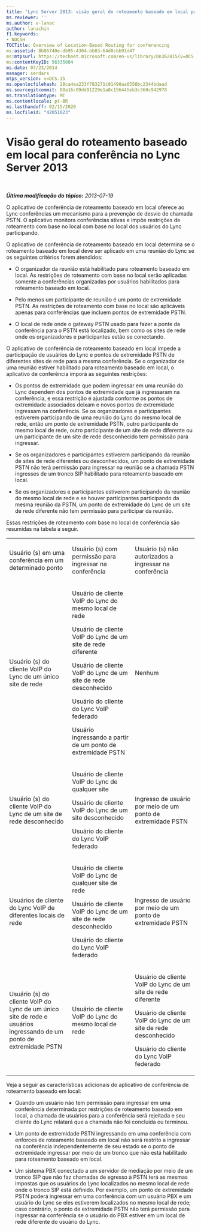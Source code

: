 ```yaml
---
title: 'Lync Server 2013: visão geral do roteamento baseado em local para conferência'
ms.reviewer: ''
ms.author: v-lanac
author: lanachin
f1.keywords:
- NOCSH
TOCTitle: Overview of Location-Based Routing for conferencing
ms:assetid: 8b86740e-db95-4304-bb83-64d0cbb91d47
ms:mtpsurl: https://technet.microsoft.com/en-us/library/Dn362815(v=OCS.15)
ms:contentKeyID: 56335084
ms.date: 07/23/2014
manager: serdars
mtps_version: v=OCS.15
ms.openlocfilehash: 28ca4ea233f783271c91490aa0550bc2344bdaad
ms.sourcegitcommit: 88a16c09dd91229e1a8c156445eb3c360c942978
ms.translationtype: MT
ms.contentlocale: pt-BR
ms.lasthandoff: 02/15/2020
ms.locfileid: "42051023"
---
```

<div data-xmlns="http://www.w3.org/1999/xhtml">

<div class="topic" data-xmlns="http://www.w3.org/1999/xhtml" data-msxsl="urn:schemas-microsoft-com:xslt" data-cs="http://msdn.microsoft.com/">

<div data-asp="http://msdn2.microsoft.com/asp">

# <a name="overview-of-location-based-routing-for-conferencing-in-lync-server-2013"></a>Visão geral do roteamento baseado em local para conferência no Lync Server 2013

</div>

<div id="mainSection">

<div id="mainBody">

<span> </span>

_**Última modificação do tópico:** 2013-07-19_

O aplicativo de conferência de roteamento baseado em local oferece ao Lync conferências um mecanismo para a prevenção de desvio de chamada PSTN. O aplicativo monitora conferências ativas e impõe restrições de roteamento com base no local com base no local dos usuários do Lync participando.

O aplicativo de conferência de roteamento baseado em local determina se o roteamento baseado em local deve ser aplicado em uma reunião do Lync se os seguintes critérios forem atendidos:

  - O organizador da reunião está habilitado para roteamento baseado em local. As restrições de roteamento com base no local serão aplicadas somente a conferências organizadas por usuários habilitados para roteamento baseado em local.

  - Pelo menos um participante de reunião é um ponto de extremidade PSTN. As restrições de roteamento com base no local são aplicáveis apenas para conferências que incluem pontos de extremidade PSTN.

  - O local de rede onde o gateway PSTN usado para fazer a ponte da conferência para o PSTN está localizado, bem como os sites de rede onde os organizadores e participantes estão se conectando.

O aplicativo de conferência de roteamento baseado em local impede a participação de usuários do Lync e pontos de extremidade PSTN de diferentes sites de rede para a mesma conferência. Se o organizador de uma reunião estiver habilitado para roteamento baseado em local, o aplicativo de conferência imporá as seguintes restrições:

  - Os pontos de extremidade que podem ingressar em uma reunião do Lync dependem dos pontos de extremidade que já ingressaram na conferência, e essa restrição é ajustada conforme os pontos de extremidade associados deixam e novos pontos de extremidade ingressam na conferência. Se os organizadores e participantes estiverem participando de uma reunião do Lync do mesmo local de rede, então um ponto de extremidade PSTN, outro participante do mesmo local de rede, outro participante de um site de rede diferente ou um participante de um site de rede desconhecido tem permissão para ingressar.

  - Se os organizadores e participantes estiverem participando da reunião de sites de rede diferentes ou desconhecidos, um ponto de extremidade PSTN não terá permissão para ingressar na reunião se a chamada PSTN ingresses de um tronco SIP habilitado para roteamento baseado em local.

  - Se os organizadores e participantes estiverem participando da reunião do mesmo local de rede e se houver participantes participando da mesma reunião da PSTN, um ponto de extremidade do Lync de um site de rede diferente não tem permissão para participar da reunião.

Essas restrições de roteamento com base no local de conferência são resumidas na tabela a seguir.


<table>
<colgroup>
<col style="width: 33%" />
<col style="width: 33%" />
<col style="width: 33%" />
</colgroup>
<tbody>
<tr class="odd">
<td><p>Usuário (s) em uma conferência em um determinado ponto</p></td>
<td><p>Usuário (s) com permissão para ingressar na conferência</p></td>
<td><p>Usuário (s) não autorizados a ingressar na conferência</p></td>
</tr>
<tr class="even">
<td><p>Usuário (s) do cliente VoIP do Lync de um único site de rede</p></td>
<td><p>Usuário de cliente VoIP do Lync do mesmo local de rede</p>
<p>Usuário de cliente VoIP do Lync de um site de rede diferente</p>
<p>Usuário de cliente VoIP do Lync de um site de rede desconhecido</p>
<p>Usuário do cliente do Lync VoIP federado</p>
<p>Usuário ingressando a partir de um ponto de extremidade PSTN</p></td>
<td><p>Nenhum</p></td>
</tr>
<tr class="odd">
<td><p>Usuário (s) do cliente VoIP do Lync de um site de rede desconhecido</p></td>
<td><p>Usuário de cliente VoIP do Lync de qualquer site</p>
<p>Usuário de cliente VoIP do Lync de um site desconhecido</p>
<p>Usuário do cliente do Lync VoIP federado</p></td>
<td><p>Ingresso de usuário por meio de um ponto de extremidade PSTN</p></td>
</tr>
<tr class="even">
<td><p>Usuários de cliente do Lync VoIP de diferentes locais de rede</p></td>
<td><p>Usuário de cliente VoIP do Lync de qualquer site de rede</p>
<p>Usuário de cliente VoIP do Lync de um site de rede desconhecido</p>
<p>Usuário do cliente do Lync VoIP federado</p></td>
<td><p>Ingresso de usuário por meio de um ponto de extremidade PSTN</p></td>
</tr>
<tr class="odd">
<td><p>Usuário (s) do cliente VoIP do Lync de um único site de rede e usuários ingressando de um ponto de extremidade PSTN</p></td>
<td><p>Usuário de cliente VoIP do Lync do mesmo local de rede</p></td>
<td><p>Usuário de cliente VoIP do Lync de um site de rede diferente</p>
<p>Usuário de cliente VoIP do Lync de um site de rede desconhecido</p>
<p>Usuário do cliente do Lync VoIP federado</p></td>
</tr>
</tbody>
</table>


Veja a seguir as características adicionais do aplicativo de conferência de roteamento baseado em local:

  - Quando um usuário não tem permissão para ingressar em uma conferência determinada por restrições de roteamento baseado em local, a chamada de usuários para a conferência será rejeitada e seu cliente do Lync relatará que a chamada não foi concluída ou terminou.

  - Um ponto de extremidade PSTN ingressando em uma conferência com enforces de roteamento baseado em local não será restrito a ingressar na conferência independentemente de seu estado se o ponto de extremidade ingressar por meio de um tronco que não está habilitado para roteamento baseado em local.

  - Um sistema PBX conectado a um servidor de mediação por meio de um tronco SIP que não faz chamadas de egresso à PSTN terá as mesmas impostas que os usuários do Lync localizados no mesmo local de rede onde o tronco SIP está definido. Por exemplo, um ponto de extremidade PSTN poderá ingressar em uma conferência com um usuário PBX e um usuário do Lync se eles estiverem localizados no mesmo local de rede; caso contrário, o ponto de extremidade PSTN não terá permissão para ingressar na conferência se o usuário do PBX estiver em um local de rede diferente do usuário do Lync.

</div>

<span> </span>

</div>

</div>

</div>


